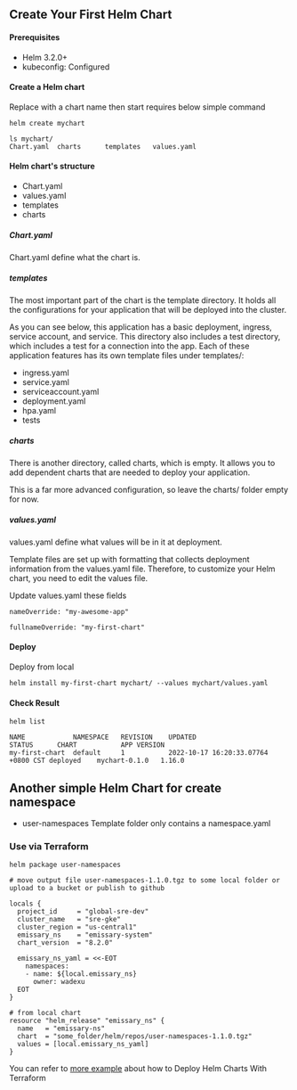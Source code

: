 ## Create Your First Helm Chart

#### Prerequisites
* Helm 3.2.0+
* kubeconfig: Configured


#### Create a Helm chart
Replace with a chart name then start requires below simple command
```
helm create mychart

ls mychart/
Chart.yaml	charts		templates	values.yaml
```

#### Helm chart's structure
* Chart.yaml
* values.yaml
* templates
* charts

##### Chart.yaml
Chart.yaml define what the chart is.


##### templates
The most important part of the chart is the template directory. 
It holds all the configurations for your application that will be deployed into the cluster.

As you can see below, this application has a basic deployment, ingress, service account, and service. This directory also includes a test directory, which includes a test for a connection into the app. Each of these application features has its own template files under templates/:

* ingress.yaml
* service.yaml
* serviceaccount.yaml
* deployment.yaml
* hpa.yaml
* tests

##### charts
There is another directory, called charts, which is empty. It allows you to add dependent charts that are needed to deploy your application.

This is a far more advanced configuration, so leave the charts/ folder empty for now.


##### values.yaml
values.yaml define what values will be in it at deployment.

Template files are set up with formatting that collects deployment information from the values.yaml file. Therefore, to customize your Helm chart, you need to edit the values file. 

Update values.yaml these fields
```
nameOverride: "my-awesome-app"

fullnameOverride: "my-first-chart"
```

#### Deploy
Deploy from local
```
helm install my-first-chart mychart/ --values mychart/values.yaml 
```

#### Check Result
```
helm list

NAME          	NAMESPACE	REVISION	UPDATED                            	STATUS  	CHART        	APP VERSION
my-first-chart	default  	1       	2022-10-17 16:20:33.07764 +0800 CST	deployed	mychart-0.1.0	1.16.0  

```

## Another simple Helm Chart for create namespace
* user-namespaces
Template folder only contains a namespace.yaml

### Use via Terraform
```
helm package user-namespaces

# move output file user-namespaces-1.1.0.tgz to some local folder or upload to a bucket or publish to github
```

```
locals {
  project_id     = "global-sre-dev"
  cluster_name   = "sre-gke"
  cluster_region = "us-central1"
  emissary_ns    = "emissary-system"
  chart_version  = "8.2.0"

  emissary_ns_yaml = <<-EOT
    namespaces:
    - name: ${local.emissary_ns}
      owner: wadexu
  EOT
}

# from local chart
resource "helm_release" "emissary_ns" {
  name   = "emissary-ns"
  chart  = "some_folder/helm/repos/user-namespaces-1.1.0.tgz"
  values = [local.emissary_ns_yaml]
}
```

You can refer to [more example](../../../Emissary/terraform_helm_install/dev/emissary.tf) about how to Deploy Helm Charts With Terraform
